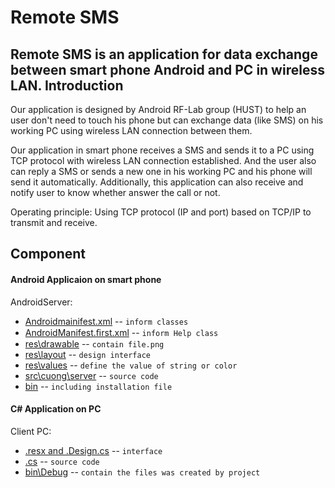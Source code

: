 Remote SMS
==============
Remote SMS is an application for data exchange between smart phone Android and PC in wireless LAN.
Introduction
------------

Our application is designed by Android RF-Lab group (HUST) to help an user don't need to touch his phone but can exchange data (like SMS) on his working PC using wireless LAN connection between them.

Our application in smart phone receives a SMS and sends it to a PC using TCP protocol with wireless LAN connection established. And the user also can reply a SMS or sends a new one in his working PC and his phone will send it automatically. Additionally, this application can also receive and notify user to know whether answer the call or not.

Operating principle: Using TCP protocol (IP and port) based on TCP/IP to transmit and receive.

Component
------------
#### Android Applicaion on smart phone
   AndroidServer:
* [Androidmainifest.xml](https://github.com/cuongbk/Remote-SMS/blob/master/AndroidManifest.xml) -- `inform classes` 
* [AndroidManifest.ﬁrst.xml](https://github.com/cuongbk/Remote-SMS/blob/master/AndroidManifest.%EF%AC%81rst.xml) -- `inform Help class`
* [res\drawable](https://github.com/cuongbk/Remote-SMS/tree/master/res/drawable-hdpi) -- `contain file.png`
* [res\layout](https://github.com/cuongbk/Remote-SMS/tree/master/res/layout) -- `design interface`
* [res\values](https://github.com/cuongbk/Remote-SMS/tree/master/res/values) -- `define the value of string or color`
* [src\cuong\server](https://github.com/cuongbk/Remote-SMS/tree/master/src/cuong/server) -- `source code`
* [bin](http://docutils.sourceforge.net/rst.html) -- `including installation file `
   
#### C# Application on PC
   Client PC:
* [.resx and .Design.cs](https://github.com/cuongbk/Remote-SMS/tree/master/ClientPC/ClientPC) -- `interface` 
* [.cs](https://github.com/cuongbk/Remote-SMS/tree/master/ClientPC/ClientPC) -- `source code`
* [bin\Debug](https://github.com/cuongbk/Remote-SMS/tree/master/ClientPC/ClientPC/bin/Debug) -- `contain the files was created by project`

